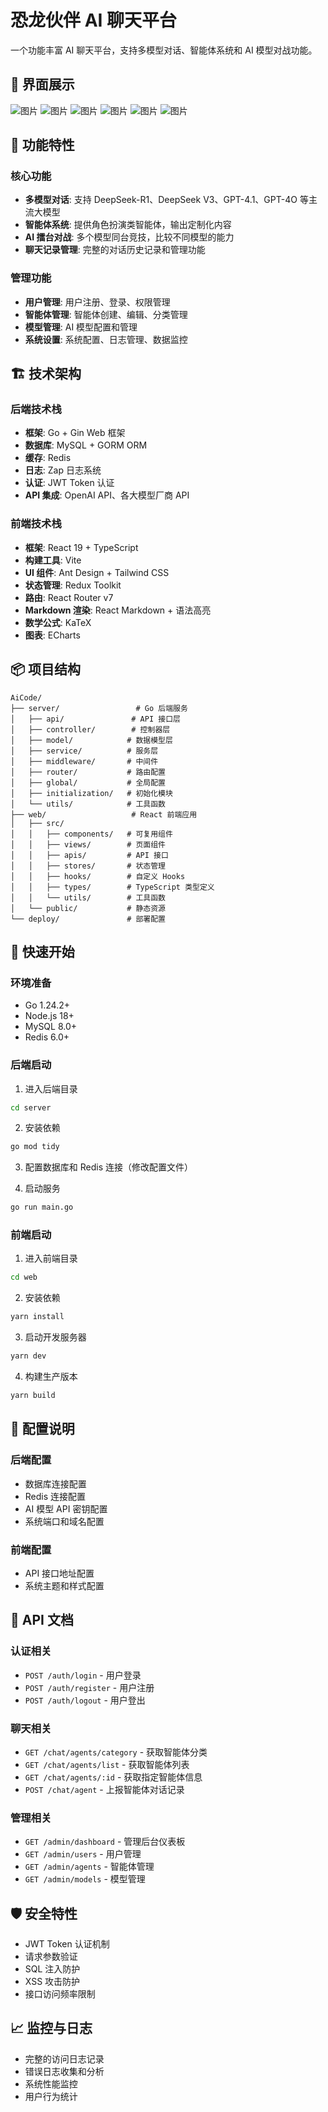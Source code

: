 # 恐龙伙伴 AI 聊天平台

一个功能丰富 AI 聊天平台，支持多模型对话、智能体系统和 AI 模型对战功能。

## 📸 界面展示

![图片](doc/1.jpg)
![图片](doc/2.png)
![图片](doc/3.png)
![图片](doc/4.png)
![图片](doc/5.png)
![图片](doc/6.png)

## 🌟 功能特性

### 核心功能
- **多模型对话**: 支持 DeepSeek-R1、DeepSeek V3、GPT-4.1、GPT-4O 等主流大模型
- **智能体系统**: 提供角色扮演类智能体，输出定制化内容
- **AI 擂台对战**: 多个模型同台竞技，比较不同模型的能力
- **聊天记录管理**: 完整的对话历史记录和管理功能

### 管理功能
- **用户管理**: 用户注册、登录、权限管理
- **智能体管理**: 智能体创建、编辑、分类管理
- **模型管理**: AI 模型配置和管理
- **系统设置**: 系统配置、日志管理、数据监控

## 🏗️ 技术架构

### 后端技术栈
- **框架**: Go + Gin Web 框架
- **数据库**: MySQL + GORM ORM
- **缓存**: Redis
- **日志**: Zap 日志系统
- **认证**: JWT Token 认证
- **API 集成**: OpenAI API、各大模型厂商 API

### 前端技术栈
- **框架**: React 19 + TypeScript
- **构建工具**: Vite
- **UI 组件**: Ant Design + Tailwind CSS
- **状态管理**: Redux Toolkit
- **路由**: React Router v7
- **Markdown 渲染**: React Markdown + 语法高亮
- **数学公式**: KaTeX
- **图表**: ECharts

## 📦 项目结构

```
AiCode/
├── server/                 # Go 后端服务
│   ├── api/               # API 接口层
│   ├── controller/        # 控制器层
│   ├── model/            # 数据模型层
│   ├── service/          # 服务层
│   ├── middleware/       # 中间件
│   ├── router/           # 路由配置
│   ├── global/           # 全局配置
│   ├── initialization/   # 初始化模块
│   └── utils/            # 工具函数
├── web/                   # React 前端应用
│   ├── src/
│   │   ├── components/   # 可复用组件
│   │   ├── views/        # 页面组件
│   │   ├── apis/         # API 接口
│   │   ├── stores/       # 状态管理
│   │   ├── hooks/        # 自定义 Hooks
│   │   ├── types/        # TypeScript 类型定义
│   │   └── utils/        # 工具函数
│   └── public/           # 静态资源
└── deploy/               # 部署配置
```

## 🚀 快速开始

### 环境准备
- Go 1.24.2+
- Node.js 18+
- MySQL 8.0+
- Redis 6.0+

### 后端启动

1. 进入后端目录
```bash
cd server
```

2. 安装依赖
```bash
go mod tidy
```

3. 配置数据库和 Redis 连接（修改配置文件）

4. 启动服务
```bash
go run main.go
```

### 前端启动

1. 进入前端目录
```bash
cd web
```

2. 安装依赖
```bash
yarn install
```

3. 启动开发服务器
```bash
yarn dev
```

4. 构建生产版本
```bash
yarn build
```

## 🔧 配置说明

### 后端配置
- 数据库连接配置
- Redis 连接配置
- AI 模型 API 密钥配置
- 系统端口和域名配置

### 前端配置
- API 接口地址配置
- 系统主题和样式配置

## 📝 API 文档

### 认证相关
- `POST /auth/login` - 用户登录
- `POST /auth/register` - 用户注册
- `POST /auth/logout` - 用户登出

### 聊天相关
- `GET /chat/agents/category` - 获取智能体分类
- `GET /chat/agents/list` - 获取智能体列表
- `GET /chat/agents/:id` - 获取指定智能体信息
- `POST /chat/agent` - 上报智能体对话记录

### 管理相关
- `GET /admin/dashboard` - 管理后台仪表板
- `GET /admin/users` - 用户管理
- `GET /admin/agents` - 智能体管理
- `GET /admin/models` - 模型管理

## 🛡️ 安全特性

- JWT Token 认证机制
- 请求参数验证
- SQL 注入防护
- XSS 攻击防护
- 接口访问频率限制

## 📈 监控与日志

- 完整的访问日志记录
- 错误日志收集和分析
- 系统性能监控
- 用户行为统计